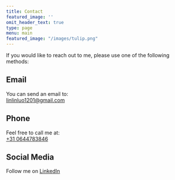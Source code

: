 ```yaml
---
title: Contact
featured_image: ''
omit_header_text: true
type: page
menu: main
featured_image: "/images/tulip.png"
---
```


If you would like to reach out to me, please use one of the following methods:

## Email

You can send an email to:  
[linlinluo1201@gmail.com](mailto:linlinluo1201@gmail.com)

## Phone

Feel free to call me at:  
[+31 0644783846](tel:+310644783846)

## Social Media

Follow me on [LinkedIn](https://www.linkedin.com/in/linlinluo/)
